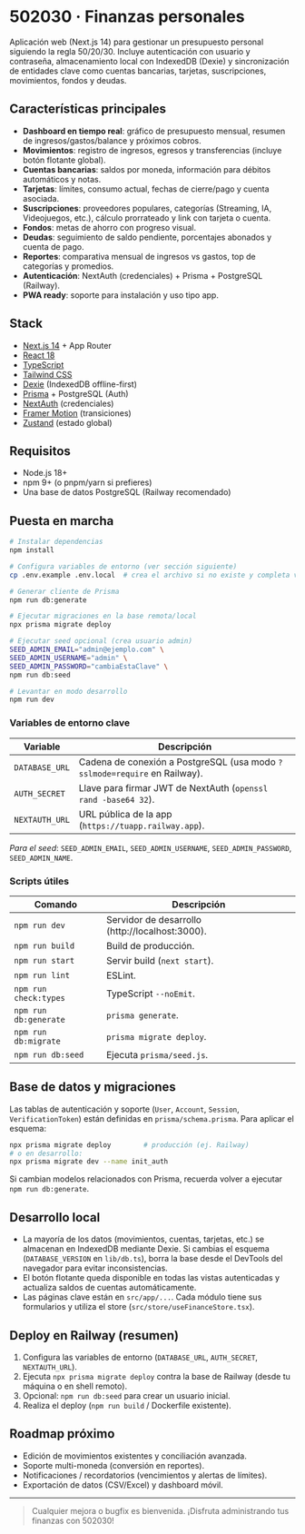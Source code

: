 # 502030 · Finanzas personales

Aplicación web (Next.js 14) para gestionar un presupuesto personal siguiendo la regla 50/20/30. Incluye autenticación con usuario y contraseña, almacenamiento local con IndexedDB (Dexie) y sincronización de entidades clave como cuentas bancarias, tarjetas, suscripciones, movimientos, fondos y deudas.

## Características principales
- **Dashboard en tiempo real**: gráfico de presupuesto mensual, resumen de ingresos/gastos/balance y próximos cobros.
- **Movimientos**: registro de ingresos, egresos y transferencias (incluye botón flotante global).
- **Cuentas bancarias**: saldos por moneda, información para débitos automáticos y notas.
- **Tarjetas**: límites, consumo actual, fechas de cierre/pago y cuenta asociada.
- **Suscripciones**: proveedores populares, categorías (Streaming, IA, Videojuegos, etc.), cálculo prorrateado y link con tarjeta o cuenta.
- **Fondos**: metas de ahorro con progreso visual.
- **Deudas**: seguimiento de saldo pendiente, porcentajes abonados y cuenta de pago.
- **Reportes**: comparativa mensual de ingresos vs gastos, top de categorías y promedios.
- **Autenticación**: NextAuth (credenciales) + Prisma + PostgreSQL (Railway).
- **PWA ready**: soporte para instalación y uso tipo app.

## Stack
- [Next.js 14](https://nextjs.org/) + App Router
- [React 18](https://reactjs.org/)
- [TypeScript](https://www.typescriptlang.org/)
- [Tailwind CSS](https://tailwindcss.com/)
- [Dexie](https://dexie.org/) (IndexedDB offline-first)
- [Prisma](https://www.prisma.io/) + PostgreSQL (Auth)
- [NextAuth](https://authjs.dev/) (credenciales)
- [Framer Motion](https://www.framer.com/motion/) (transiciones)
- [Zustand](https://zustand-demo.pmnd.rs/) (estado global)

## Requisitos
- Node.js 18+
- npm 9+ (o pnpm/yarn si prefieres)
- Una base de datos PostgreSQL (Railway recomendado)

## Puesta en marcha
```bash
# Instalar dependencias
npm install

# Configura variables de entorno (ver sección siguiente)
cp .env.example .env.local  # crea el archivo si no existe y completa valores

# Generar cliente de Prisma
npm run db:generate

# Ejecutar migraciones en la base remota/local
npx prisma migrate deploy

# Ejecutar seed opcional (crea usuario admin)
SEED_ADMIN_EMAIL="admin@ejemplo.com" \
SEED_ADMIN_USERNAME="admin" \
SEED_ADMIN_PASSWORD="cambiaEstaClave" \
npm run db:seed

# Levantar en modo desarrollo
npm run dev
```

### Variables de entorno clave
| Variable | Descripción |
|----------|-------------|
| `DATABASE_URL` | Cadena de conexión a PostgreSQL (usa modo `?sslmode=require` en Railway). |
| `AUTH_SECRET` | Llave para firmar JWT de NextAuth (`openssl rand -base64 32`). |
| `NEXTAUTH_URL` | URL pública de la app (`https://tuapp.railway.app`). |

_Para el seed_: `SEED_ADMIN_EMAIL`, `SEED_ADMIN_USERNAME`, `SEED_ADMIN_PASSWORD`, `SEED_ADMIN_NAME`.

### Scripts útiles
| Comando | Descripción |
|---------|-------------|
| `npm run dev` | Servidor de desarrollo (http://localhost:3000). |
| `npm run build` | Build de producción. |
| `npm run start` | Servir build (`next start`). |
| `npm run lint` | ESLint. |
| `npm run check:types` | TypeScript `--noEmit`. |
| `npm run db:generate` | `prisma generate`. |
| `npm run db:migrate` | `prisma migrate deploy`. |
| `npm run db:seed` | Ejecuta `prisma/seed.js`. |

## Base de datos y migraciones
Las tablas de autenticación y soporte (`User`, `Account`, `Session`, `VerificationToken`) están definidas en `prisma/schema.prisma`. Para aplicar el esquema:

```bash
npx prisma migrate deploy        # producción (ej. Railway)
# o en desarrollo:
npx prisma migrate dev --name init_auth
```

Si cambian modelos relacionados con Prisma, recuerda volver a ejecutar `npm run db:generate`.

## Desarrollo local
- La mayoría de los datos (movimientos, cuentas, tarjetas, etc.) se almacenan en IndexedDB mediante Dexie. Si cambias el esquema (`DATABASE_VERSION` en `lib/db.ts`), borra la base desde el DevTools del navegador para evitar inconsistencias.
- El botón flotante queda disponible en todas las vistas autenticadas y actualiza saldos de cuentas automáticamente.
- Las páginas clave están en `src/app/...`. Cada módulo tiene sus formularios y utiliza el store (`src/store/useFinanceStore.tsx`).

## Deploy en Railway (resumen)
1. Configura las variables de entorno (`DATABASE_URL`, `AUTH_SECRET`, `NEXTAUTH_URL`).
2. Ejecuta `npx prisma migrate deploy` contra la base de Railway (desde tu máquina o en shell remoto).
3. Opcional: `npm run db:seed` para crear un usuario inicial.
4. Realiza el deploy (`npm run build` / Dockerfile existente).

## Roadmap próximo
- Edición de movimientos existentes y conciliación avanzada.
- Soporte multi-moneda (conversión en reportes).
- Notificaciones / recordatorios (vencimientos y alertas de límites).
- Exportación de datos (CSV/Excel) y dashboard móvil.

---

> Cualquier mejora o bugfix es bienvenida. ¡Disfruta administrando tus finanzas con 502030!
